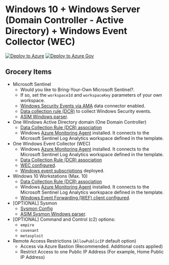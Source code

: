 # Windows 10 + Windows Server (Domain Controller - Active Directory) + Windows Event Collector (WEC)

[![Deploy to Azure](https://aka.ms/deploytoazurebutton)](https://portal.azure.com/#create/Microsoft.Template/uri/https%3A%2F%2Fraw.githubusercontent.com%2FOTRF%2FMicrosoft-Sentinel2Go%2Fmaster%2Fgrocery-list%2FWin10-AD-WEC%2Fazuredeploy.json)
[![Deploy to Azure Gov](https://aka.ms/deploytoazuregovbutton)](https://portal.azure.us/#create/Microsoft.Template/uri/https%3A%2F%2Fraw.githubusercontent.com%2FOTRF%2FMicrosoft-Sentinel2Go%2Fmaster%2Fgrocery-list%2FWin10-AD-WEC%2Fazuredeploy.json)

## Grocery Items

* Microsoft Sentinel
    * Would you like to Bring-Your-Own Microsoft Sentinel?.
    * If so, set the `workspaceId` and `workspaceKey` parameters of your own workspace.
    * [Windows Security Events via AMA](https://docs.microsoft.com/en-us/azure/sentinel/data-connectors-reference#windows-security-events-via-ama) data connector enabled.
    * [Data collection rule (DCR)](https://docs.microsoft.com/en-us/azure/templates/microsoft.insights/datacollectionrules?tabs=json) to collect Windows Security events.
    * [ASIM Windows parser](https://raw.githubusercontent.com/Azure/Azure-Sentinel/master/Parsers/ASim%20WindowsEvent/ARM/MicrosoftWindowsEventFullDeployment.json).
* One Windows Active Directory domain (One Domain Controller)
    * [Data Collection Rule (DCR) association](https://docs.microsoft.com/en-us/azure/azure-monitor/agents/data-collection-rule-azure-monitor-agent#data-collection-rule-associations)
    * Windows [Azure Monitoring Agent](https://docs.microsoft.com/en-us/azure/azure-monitor/agents/azure-monitor-agent-overview?tabs=PowerShellWindows) installed. It connects to the Microsoft Sentinel Log Analytics workspace defined in the template.
* One Windows Event Collector (WEC)
    * Windows [Azure Monitoring Agent](https://docs.microsoft.com/en-us/azure/azure-monitor/agents/azure-monitor-agent-overview?tabs=PowerShellWindows) installed. It connects to the Microsoft Sentinel Log Analytics workspace defined in the template.
    * [Data Collection Rule (DCR) association](https://docs.microsoft.com/en-us/azure/azure-monitor/agents/data-collection-rule-azure-monitor-agent#data-collection-rule-associations)
    * [WEC configured](https://github.com/OTRF/Blacksmith/blob/master/resources/scripts/powershell/auditing/Configure-WEC.ps1).
    * [Windows event subscriptions](https://github.com/OTRF/Blacksmith/tree/master/resources/configs/wef/subscriptions) deployed.
* Windows 10 Workstations (Max. 10)
    * [Data Collection Rule (DCR) association](https://docs.microsoft.com/en-us/azure/azure-monitor/agents/data-collection-rule-azure-monitor-agent#data-collection-rule-associations)
    * Windows [Azure Monitoring Agent](https://docs.microsoft.com/en-us/azure/azure-monitor/agents/azure-monitor-agent-overview?tabs=PowerShellWindows) installed. It connects to the Microsoft Sentinel Log Analytics workspace defined in the template.
    * [Windows Event Forwarding (WEF) client configured](https://github.com/OTRF/Blacksmith/blob/master/resources/scripts/powershell/auditing/Configure-WEF-Client.ps1).
* [OPTIONAL] Sysmon
    * [Sysmon Config](https://github.com/OTRF/Blacksmith/blob/master/resources/configs/sysmon/sysmon.xml)
    * [ASIM Sysmon Windows parser](https://raw.githubusercontent.com/Azure/Azure-Sentinel/master/Parsers/ASim%20Sysmon%20for%20Windows/SysmonFullDeployment.json).
* [OPTIONAL] Command and Control (c2) options:
    * `empire`
    * `covenant`
    * `metasploit`
* Remote Access Restrictions (`AllowPublicIP` default option)
    * Access via Azure Bastion (Recommended. Additional costs applied)
    * Restrict Access to one Public IP Address (For example, Home Public IP Address)